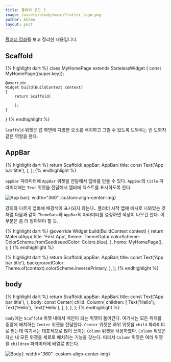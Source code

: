 ```yaml
---
title: 플러터 코드 3
image: /assets/study/main/flutter_logo.png
author: khlee
layout: post
---
```


[플러터 강좌](https://youtu.be/AXFV1JOr6_Q?si=SM2A8kTT1C_6u4YU)를 보고 정리한 내용입니다.

## Scaffold

{% highlight dart %}
class MyHomePage extends StatelessWidget
{
    const MyHomePage({super.key});

    @override
    Widget build(BuildContext context)
    {
        return Scaffold(

        );
    }
}
{% endhighlight %}

`Scaffold` 위젯은 앱 화면에 다양한 요소를 배치하고 그릴 수 있도록 도와주는 빈 도화지 같은 역할을 한다.

## AppBar

{% highlight dart %}
return Scaffold(
    appBar: AppBar(
        title: const Text('App bar title'),
    ),
);
{% endhighlight %}

`appBar` 파라미터에 `AppBar` 위젯을 전달해서 앱바를 만들 수 있다. `AppBar`의 `title` 파라미터에는 `Text` 위젯을 전달해서 앱바에 텍스트를 표시하도록 한다.

![App bar]({{site.baseurl}}/assets/study/flutter/003_code/appbar.png){: width="360" .custom-align-center-img}

강의와 다르게 앱바에 배경색이 표시되지 않는다.. 플러터 시작 앱에 예시로 나와있는 것 처럼 다음과 같이 `ThemeData`와 `AppBar`의 파라미터를 설정하면 색상이 나오긴 한다. 이 부분은 좀 더 알아봐야 할 듯.

{% highlight dart %}
@override
Widget build(BuildContext context)
{
    return MaterialApp(
        title: 'First App',
        theme: ThemeData(
            colorScheme: ColorScheme.fromSeed(seedColor: Colors.blue),
        ),
        home: MyHomePage(),
    );
}
{% endhighlight %}

{% highlight dart %}
return Scaffold(
    appBar: AppBar(
        title: const Text('App bar title'),
        backgroundColor: Theme.of(context).colorScheme.inversePrimary,
    ),
);
{% endhighlight %}

## body

{% highlight dart %}
return Scaffold(
    appBar: AppBar(
        title: const Text('App bar title'),
    ),
    body: const Center(
        child: Column(
            children: [
                Text('Hello'),
                Text('Hello'),
                Text('Hello'),
            ],
        ),
    ),
);
{% endhighlight %}

`body`에는 `Scaffold` 위젯 내에서 메인이 되는 위젯이 들어간다. 여기서는 모든 위제를 중앙에 배치하는 `Center` 위젯을 전달한다. `Center` 위젯은 하위 위젯을 `child` 파라미터로 받는데 여기서는 대표적으로 많이 쓰이는 `Column` 위젯을 사용하였다. `Column` 위젯은 자신 내 모든 위젯을 세로로 배치하는 기능을 갖는다. 따라서 `Column` 위젯은 여러 위젯을 `children` 파라미터에 배열로 받는다.

![Body]({{site.baseurl}}/assets/study/flutter/003_code/body.png){: width="360" .custom-align-center-img}
